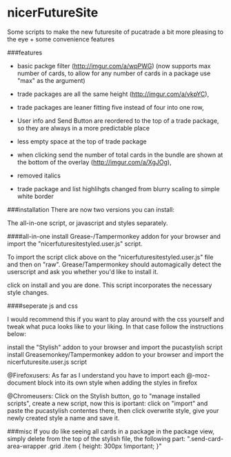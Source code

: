 # nicerFutureSite

Some scripts to make the new futuresite of pucatrade a bit more pleasing to the eye + some convenience features

###features
- basic packge filter (http://imgur.com/a/wpPWG) (now supports max number of cards, to allow for any number of cards in a package use "max" as the argument)

- trade packages are all the same height (http://imgur.com/a/vkpYC),

- trade packages are leaner fitting five instead of four into one row,

- User info and Send Button are reordered to the top of a trade package, so they are always in a more predictable place

- less empty space at the top of trade package

- when clicking send the number of total cards in the bundle are shown at the bottom of the overlay (http://imgur.com/a/XgJOg), 

- removed italics 

- trade package and list highlihgts changed from blurry scaling to simple white border

###installation
There are now two versions you can install:

The all-in-one script, or javascript and styles separately.

####all-in-one
install Grease-/Tampermonkey addon for your browser and import the "nicerfuturesitestyled.user.js" script. 

To import the script click above on the "nicerfuturesitestyled.user.js" file and then on "raw". Grease/Tampermonkey should automagically detect the userscript and ask you whether you'd like to install it. 

click on install and you are done. This script incorporates the necessary style changes.

####seperate js and css

I would recommend this if you want to play around with the css yourself and tweak what puca looks like to your liking. In that case follow the instructions below:

install the "Stylish" addon to your browser and import the pucastylish script
install Greasemonkey/Tampermonkey addon to your browser and import the nicerfuturesite.user.js script

@Firefoxusers: As far as I understand you have to import each @-moz-document block into its own style when adding the styles in firefox

@Chromeusers: Click on the Stylish button, go to "manage installed scripts", create a new script, now this is iportant: click on "import" and paste the pucastylish contentes there, then click overwrite style, give your newly created style a name and save it.

###misc
If you do like seeing all cards in a package in the package view, simply delete from the top of the stylish file, the following part:
    ".send-card-area-wrapper .grid .item {
    height: 300px !important;
    }"
